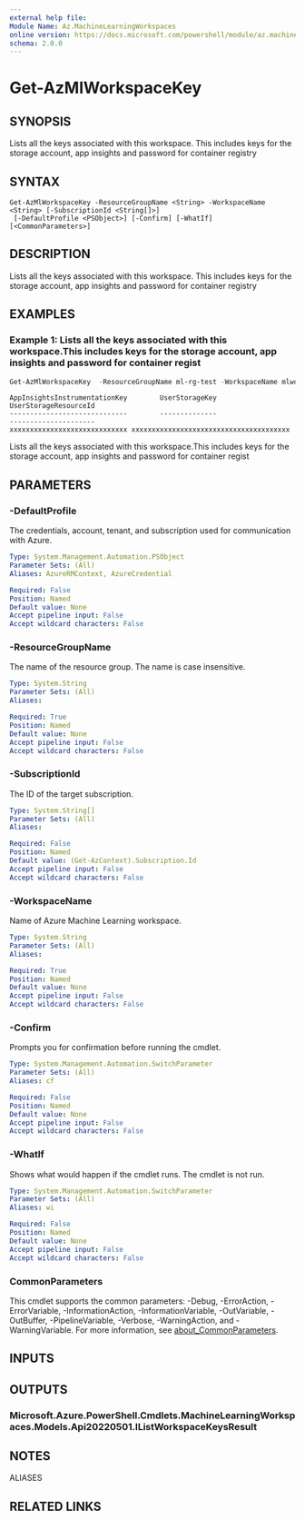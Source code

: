 ```yaml
---
external help file:
Module Name: Az.MachineLearningWorkspaces
online version: https://docs.microsoft.com/powershell/module/az.machinelearningworkspaces/get-azmlworkspacekey
schema: 2.0.0
---
```


# Get-AzMlWorkspaceKey

## SYNOPSIS
Lists all the keys associated with this workspace.
This includes keys for the storage account, app insights and password for container registry

## SYNTAX

```
Get-AzMlWorkspaceKey -ResourceGroupName <String> -WorkspaceName <String> [-SubscriptionId <String[]>]
 [-DefaultProfile <PSObject>] [-Confirm] [-WhatIf] [<CommonParameters>]
```

## DESCRIPTION
Lists all the keys associated with this workspace.
This includes keys for the storage account, app insights and password for container registry

## EXAMPLES

### Example 1: Lists all the keys associated with this workspace.This includes keys for the storage account, app insights and password for container regist
```powershell
Get-AzMlWorkspaceKey  -ResourceGroupName ml-rg-test -WorkspaceName mlworkspace-cli01
```

```output
AppInsightsInstrumentationKey        UserStorageKey                                                                           UserStorageResourceId
-----------------------------        --------------                                                                           ---------------------
xxxxxxxxxxxxxxxxxxxxxxxxxxxxx xxxxxxxxxxxxxxxxxxxxxxxxxxxxxxxxxxxxxxx
```

Lists all the keys associated with this workspace.This includes keys for the storage account, app insights and password for container regist

## PARAMETERS

### -DefaultProfile
The credentials, account, tenant, and subscription used for communication with Azure.

```yaml
Type: System.Management.Automation.PSObject
Parameter Sets: (All)
Aliases: AzureRMContext, AzureCredential

Required: False
Position: Named
Default value: None
Accept pipeline input: False
Accept wildcard characters: False
```

### -ResourceGroupName
The name of the resource group.
The name is case insensitive.

```yaml
Type: System.String
Parameter Sets: (All)
Aliases:

Required: True
Position: Named
Default value: None
Accept pipeline input: False
Accept wildcard characters: False
```

### -SubscriptionId
The ID of the target subscription.

```yaml
Type: System.String[]
Parameter Sets: (All)
Aliases:

Required: False
Position: Named
Default value: (Get-AzContext).Subscription.Id
Accept pipeline input: False
Accept wildcard characters: False
```

### -WorkspaceName
Name of Azure Machine Learning workspace.

```yaml
Type: System.String
Parameter Sets: (All)
Aliases:

Required: True
Position: Named
Default value: None
Accept pipeline input: False
Accept wildcard characters: False
```

### -Confirm
Prompts you for confirmation before running the cmdlet.

```yaml
Type: System.Management.Automation.SwitchParameter
Parameter Sets: (All)
Aliases: cf

Required: False
Position: Named
Default value: None
Accept pipeline input: False
Accept wildcard characters: False
```

### -WhatIf
Shows what would happen if the cmdlet runs.
The cmdlet is not run.

```yaml
Type: System.Management.Automation.SwitchParameter
Parameter Sets: (All)
Aliases: wi

Required: False
Position: Named
Default value: None
Accept pipeline input: False
Accept wildcard characters: False
```

### CommonParameters
This cmdlet supports the common parameters: -Debug, -ErrorAction, -ErrorVariable, -InformationAction, -InformationVariable, -OutVariable, -OutBuffer, -PipelineVariable, -Verbose, -WarningAction, and -WarningVariable. For more information, see [about_CommonParameters](http://go.microsoft.com/fwlink/?LinkID=113216).

## INPUTS

## OUTPUTS

### Microsoft.Azure.PowerShell.Cmdlets.MachineLearningWorkspaces.Models.Api20220501.IListWorkspaceKeysResult

## NOTES

ALIASES

## RELATED LINKS

